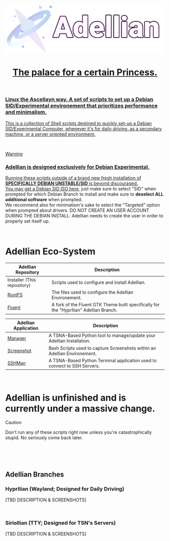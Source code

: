 <p align="center">
  <img src="https://github.com/Ascellayn/Adellian/blob/main/Ressources/AdellianBanner-256px.png?raw=true"/>
</p>
<h1 align=center>
  <a href="https://www.pixiv.net/en/artworks/118554698">The palace for a certain Princess.
</h1>

<br>

### Linux the Ascellayn way. A set of scripts to set up a Debian SID/Experimental environement that prioritizes performance and minimalism.  
This is a collection of Shell scripts destined to quickly set-up a Debian SID/Experimental Computer, whenever it's for daily driving, as a secondary machine, or a server oriented environment.

<br>

> [!WARNING]
> ### **Adellian is designed exclusively for Debian Experimental.**
> Running these scripts outside of a brand new fresh installation of **SPECIFICALLY DEBIAN UNSTABLE/SID** is beyond discouraged.  
> You may get a [Debian SID ISO here](https://d-i.debian.org/daily-images/amd64/daily/netboot/), just make sure to select "SID" when prompted for which Debian Branch to install and make sure to **deselect ALL additional software** when prompted.  
> We recommend also for minimalism's sake to select the "Targeted" option when prompted about drivers.
> DO NOT CREATE AN USER ACCOUNT DURING THE DEBIAN INSTALL: Adellian needs to create the user in order to properly set itself up.

<br>

# Adellian Eco-System
| Adellian Repository | Description |
|-|-|
| Installer (This repository) | Scripts used to configure and install Adellian. |
| [RootFS](https://github.com/Ascellayn/Adellian_RootFS) | The files used to configure the Adellian Environement. |
| [Fluent](https://github.com/Ascellayn/Adellian_Fluent) | A fork of the Fluent GTK Theme built specifically for the "Hyprllian" Adellian Branch. |

| Adellian Application | Description |
|-|-|
| [Manager](https://github.com/Ascellayn/Adellian_Manager) | A TSNA-Based Python tool to manage/update your Adellian Installation. |
| [Screenshot](https://github.com/Ascellayn/Adellian_Screenshot) | Bash Scripts used to capture Screenshots within an Adellian Environement. |
| [SSHMan](https://github.com/Ascellayn/Adellian_SSHMan) | A TSNA-Based Python Terminal application used to connect to SSH Servers. |

<br>

# Adellian is unfinished and is currently under a massive change.
> [!CAUTION]
> Don't run any of these scripts right now unless you're catastrophically stupid. No seriously come back later.

<br>

<br>
<br>

## Adellian Branches

### Hyprllian (Wayland; Designed for Daily Driving)
[TBD DESCRIPTION & SCREENSHOTS]

<br>

### Siriollian (TTY; Designed for TSN's Servers)
[TBD DESCRIPTION & SCREENSHOTS]
